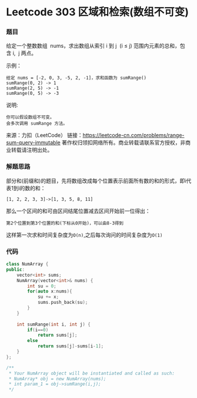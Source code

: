 # Leetcode 303 区域和检索(数组不可变)

### 题目
给定一个整数数组  nums，求出数组从索引 i 到 j  (i ≤ j) 范围内元素的总和，包含 i,  j 两点。

示例：
```
给定 nums = [-2, 0, 3, -5, 2, -1]，求和函数为 sumRange()
sumRange(0, 2) -> 1
sumRange(2, 5) -> -1
sumRange(0, 5) -> -3
```
说明:
```
你可以假设数组不可变。
会多次调用 sumRange 方法。
```
来源：力扣（LeetCode）
链接：https://leetcode-cn.com/problems/range-sum-query-immutable
著作权归领扣网络所有。商业转载请联系官方授权，非商业转载请注明出处。


### 解题思路
部分和(前缀和)的题目，先将数组改成每个位置表示前面所有数的和的形式，即i代表1到i的数的和：
```
[1, 2, 2, 3, 3]->[1, 3, 5, 8, 11]
```
那么一个区间的和可由区间结尾位置减去区间开始前一位得出：
```
第2个位置到第3个位置的和(下标从0开始)，可以由8-3得到
```
这样第一次求和时间复杂度为```O(n)```,之后每次询问的时间复杂度为```O(1)```

### 代码

```cpp
class NumArray {
public:
    vector<int> sums;
    NumArray(vector<int>& nums) {
        int su = 0;
        for(auto x:nums){
            su += x;
            sums.push_back(su);
        }
    }
    
    int sumRange(int i, int j) {
        if(i==0)
            return sums[j];
        else
            return sums[j]-sums[i-1];
    }
};

/**
 * Your NumArray object will be instantiated and called as such:
 * NumArray* obj = new NumArray(nums);
 * int param_1 = obj->sumRange(i,j);
 */
```